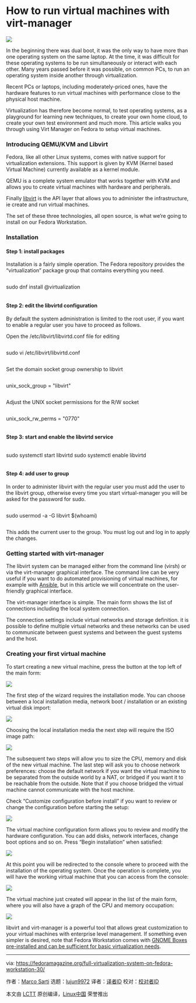 [#]: collector: (lujun9972)
[#]: translator: (geekpi)
[#]: reviewer: ( )
[#]: publisher: ( )
[#]: url: ( )
[#]: subject: (How to run virtual machines with virt-manager)
[#]: via: (https://fedoramagazine.org/full-virtualization-system-on-fedora-workstation-30/)
[#]: author: (Marco Sarti https://fedoramagazine.org/author/msarti/)

How to run virtual machines with virt-manager
======

![][1]

In the beginning there was dual boot, it was the only way to have more than one operating system on the same laptop. At the time, it was difficult for these operating systems to be run simultaneously or interact with each other. Many years passed before it was possible, on common PCs, to run an operating system inside another through virtualization.

Recent PCs or laptops, including moderately-priced ones, have the hardware features to run virtual machines with performance close to the physical host machine.

Virtualization has therefore become normal, to test operating systems, as a playground for learning new techniques, to create your own home cloud, to create your own test environment and much more. This article walks you through using Virt Manager on Fedora to setup virtual machines.

### Introducing QEMU/KVM and Libvirt

Fedora, like all other Linux systems, comes with native support for virtualization extensions. This support is given by KVM (Kernel based Virtual Machine) currently available as a kernel module.

QEMU is a complete system emulator that works together with KVM and allows you to create virtual machines with hardware and peripherals.

Finally [libvirt][2] is the API layer that allows you to administer the infrastructure, ie create and run virtual machines.

The set of these three technologies, all open source, is what we’re going to install on our Fedora Workstation.

### Installation

#### Step 1: install packages

Installation is a fairly simple operation. The Fedora repository provides the “virtualization” package group that contains everything you need.
```

```

sudo dnf install @virtualization
```

```

#### Step 2: edit the libvirtd configuration

By default the system administration is limited to the root user, if you want to enable a regular user you have to proceed as follows.

Open the /etc/libvirt/libvirtd.conf file for editing
```

```

sudo vi /etc/libvirt/libvirtd.conf
```

```

Set the domain socket group ownership to libvirt
```

```

unix_sock_group = "libvirt"
```

```

Adjust the UNIX socket permissions for the R/W socket
```

```

unix_sock_rw_perms = "0770"
```

```

#### Step 3: start and enable the libvirtd service
```

```

sudo systemctl start libvirtd
sudo systemctl enable libvirtd
```

```

#### Step 4: add user to group

In order to administer libvirt with the regular user you must add the user to the libvirt group, otherwise every time you start virtual-manager you will be asked for the password for sudo.
```

```

sudo usermod -a -G libvirt $(whoami)
```

```

This adds the current user to the group. You must log out and log in to apply the changes.

### Getting started with virt-manager

The libvirt system can be managed either from the command line (virsh) or via the virt-manager graphical interface. The command line can be very useful if you want to do automated provisioning of virtual machines, for example with [Ansible][3], but in this article we will concentrate on the user-friendly graphical interface.

The virt-manager interface is simple. The main form shows the list of connections including the local system connection.

The connection settings include virtual networks and storage definition. it is possible to define multiple virtual networks and these networks can be used to communicate between guest systems and between the guest systems and the host.

### Creating your first virtual machine

To start creating a new virtual machine, press the button at the top left of the main form:

![][4]

The first step of the wizard requires the installation mode. You can choose between a local installation media, network boot / installation or an existing virtual disk import:

![][5]

Choosing the local installation media the next step will require the ISO image path:

![ ][6]

The subsequent two steps will allow you to size the CPU, memory and disk of the new virtual machine. The last step will ask you to choose network preferences: choose the default network if you want the virtual machine to be separated from the outside world by a NAT, or bridged if you want it to be reachable from the outside. Note that if you choose bridged the virtual machine cannot communicate with the host machine.

Check “Customize configuration before install” if you want to review or change the configuration before starting the setup:

![][7]

The virtual machine configuration form allows you to review and modify the hardware configuration. You can add disks, network interfaces, change boot options and so on. Press “Begin installation” when satisfied:

![][8]

At this point you will be redirected to the console where to proceed with the installation of the operating system. Once the operation is complete, you will have the working virtual machine that you can access from the console:

![][9]

The virtual machine just created will appear in the list of the main form, where you will also have a graph of the CPU and memory occupation:

![][10]

libvirt and virt-manager is a powerful tool that allows great customization to your virtual machines with enterprise level management. If something even simpler is desired, note that Fedora Workstation comes with [GNOME Boxes pre-installed and can be sufficient for basic virtualization needs][11].

--------------------------------------------------------------------------------

via: https://fedoramagazine.org/full-virtualization-system-on-fedora-workstation-30/

作者：[Marco Sarti][a]
选题：[lujun9972][b]
译者：[译者ID](https://github.com/译者ID)
校对：[校对者ID](https://github.com/校对者ID)

本文由 [LCTT](https://github.com/LCTT/TranslateProject) 原创编译，[Linux中国](https://linux.cn/) 荣誉推出

[a]: https://fedoramagazine.org/author/msarti/
[b]: https://github.com/lujun9972
[1]: https://fedoramagazine.org/wp-content/uploads/2019/07/virt-manager-816x346.jpg
[2]: https://libvirt.org/
[3]: https://fedoramagazine.org/get-the-latest-ansible-2-8-in-fedora/
[4]: https://fedoramagazine.org/wp-content/uploads/2019/07/Screenshot-from-2019-07-14-09-41-45.png
[5]: https://fedoramagazine.org/wp-content/uploads/2019/07/Screenshot-from-2019-07-14-09-30-53.png
[6]: https://fedoramagazine.org/wp-content/uploads/2019/07/Screenshot-from-2019-07-14-10-42-39.png
[7]: https://fedoramagazine.org/wp-content/uploads/2019/07/Screenshot-from-2019-07-14-10-43-21.png
[8]: https://fedoramagazine.org/wp-content/uploads/2019/07/Screenshot-from-2019-07-14-10-44-58.png
[9]: https://fedoramagazine.org/wp-content/uploads/2019/07/Screenshot-from-2019-07-14-10-55-35.png
[10]: https://fedoramagazine.org/wp-content/uploads/2019/07/Screenshot-from-2019-07-14-11-09-22.png
[11]: https://fedoramagazine.org/getting-started-with-virtualization-in-gnome-boxes/
